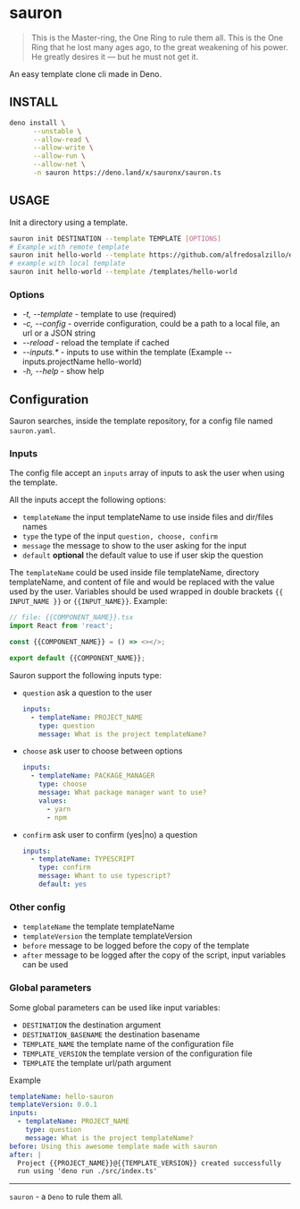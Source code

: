 # sauron
>This is the Master-ring, the One Ring to rule them all. This is the One Ring that he lost many ages ago, to the great weakening of his power. He greatly desires it — but he must not get it.
> 
An easy template clone cli made in Deno.

## INSTALL

```bash
deno install \
      --unstable \
      --allow-read \
      --allow-write \
      --allow-run \
      --allow-net \
      -n sauron https://deno.land/x/sauronx/sauron.ts
```

## USAGE

Init a directory using a template.

```bash
sauron init DESTINATION --template TEMPLATE [OPTIONS]
# Example with remote template
sauron init hello-world --template https://github.com/alfredosalzillo/example-sauron-template
# example with local template
sauron init hello-world --template /templates/hello-world
```

### Options
- _-t, --template_ - template to use (required)
- _-c, --config_ - override configuration, could be a path to a local file, an url or a JSON string
- _--reload_ - reload the template if cached
- _--inputs.*_ - inputs to use within the template (Example --inputs.projectName hello-world)
- _-h, --help_ - show help

## Configuration
Sauron searches, inside the template repository, for a config file named `sauron.yaml`.

### Inputs
The config file accept an `inputs` array of inputs to ask the user when using the template.

All the inputs accept the following options:

- `templateName` the input templateName to use inside files and dir/files names
- `type` the type of the input `question, choose, confirm` 
- `message` the message to show to the user asking for the input
- `default` **optional** the default value to use if user skip the question

The `templateName` could be used inside file templateName, directory templateName, and content of file and would be replaced with the value used by the user.
Variables should be used wrapped in double brackets `{{ INPUT_NAME }}` or `{{INPUT_NAME}}`.
Example:
```typescript 
// file: {{COMPONENT_NAME}}.tsx
import React from 'react';

const {{COMPONENT_NAME}} = () => <></>;

export default {{COMPONENT_NAME}};
```

Sauron support the following inputs type:
- `question` ask a question to the user

    ```yaml
    inputs: 
      - templateName: PROJECT_NAME
        type: question
        message: What is the project templateName?
    ```
- `choose` ask user to choose between options

    ```yaml
    inputs: 
      - templateName: PACKAGE_MANAGER
        type: choose
        message: What package manager want to use?
        values:
          - yarn
          - npm
    ```
- `confirm` ask user to confirm (yes|no) a question

    ```yaml
    inputs: 
      - templateName: TYPESCRIPT
        type: confirm
        message: Whant to use typescript?
        default: yes
    ```

### Other config
- `templateName` the template templateName
- `templateVersion` the template templateVersion
- `before` message to be logged before the copy of the template
- `after` message to be logged after the copy of the script, input variables can be used

### Global parameters

Some global parameters can be used like input variables:
- `DESTINATION` the destination argument
- `DESTINATION_BASENAME` the destination basename
- `TEMPLATE_NAME` the template name of the configuration file
- `TEMPLATE_VERSION` the template version of the configuration file
- `TEMPLATE` the template url/path argument

Example
```yaml
templateName: hello-sauron
templateVersion: 0.0.1
inputs:
  - templateName: PROJECT_NAME
    type: question
    message: What is the project templateName?
before: Using this awesome template made with sauron
after: |
  Project {{PROJECT_NAME}}@{{TEMPLATE_VERSION}} created successfully 
  run using 'deno run ./src/index.ts'
```
---
`sauron` - a `Deno` to rule them all.
